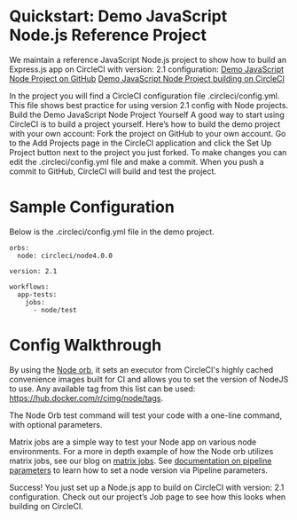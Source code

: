 # Quickstart: Demo JavaScript Node.js Reference Project
We maintain a reference JavaScript Node.js project to show how to build an Express.js app on CircleCI with version: 2.1 configuration:
[Demo JavaScript Node Project on GitHub](https://github.com/CircleCI-Public/circleci-demo-javascript-react-app)
[Demo JavaScript Node Project building on CircleCI](https://app.circleci.com/pipelines/github/CircleCI-Public/circleci-demo-javascript-react-app)

In the project you will find a CircleCI configuration file .circleci/config.yml. This file shows best practice for using version 2.1 config with Node projects.
Build the Demo JavaScript Node Project Yourself
A good way to start using CircleCI is to build a project yourself. Here’s how to build the demo project with your own account:
Fork the project on GitHub to your own account.
Go to the Add Projects page in the CircleCI application and click the Set Up Project button next to the project you just forked.
To make changes you can edit the .circleci/config.yml file and make a commit. When you push a commit to GitHub, CircleCI will build and test the project.

# Sample Configuration
Below is the .circleci/config.yml file in the demo project.

```
orbs:
  node: circleci/node4.0.0

version: 2.1

workflows:
  app-tests:
    jobs:
      - node/test
```

# Config Walkthrough
By using the  [Node orb](https://circleci.com/orbs/registry/orb/circleci/node#jobs-test), it sets an executor from CircleCI's highly cached convenience images built for CI and allows you to set the version of NodeJS to use. Any available tag from this list can be used: https://hub.docker.com/r/cimg/node/tags.
 
The Node Orb test command will test your code with a one-line command, with optional parameters.

Matrix jobs are a simple way to test your Node app on various node environments. For a more in depth example of how the Node orb utilizes matrix jobs, see our blog on [matrix jobs](https://circleci.com/blog/circleci-matrix-jobs/). See [documentation on pipeline parameters](https://circleci.com/docs/2.0/pipeline-variables/#pipeline-parameters-in-configuration) to learn how to set a node version via Pipeline parameters.

Success! You just set up a Node.js app to build on CircleCI with version: 2.1 configuration. Check out our project’s Job page to see how this looks when building on CircleCI.

   